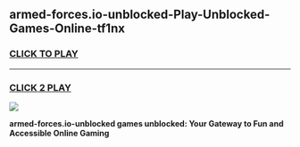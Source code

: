 
## armed-forces.io-unblocked-Play-Unblocked-Games-Online-tf1nx
<h3>
<a href="https://premium76.site?title=armed-forces.io-unblocked&ref=25A">CLICK TO PLAY</a></h3>
<hr>

<h3>
<a href="https://premium76.site?title=armed-forces.io-unblocked&ref=25A">CLICK 2 PLAY</a>
  
</h3>

<a href="https://premium76.site?title=armed-forces.io-unblocked&ref=25A"><img src="https://clearcache.store/games.png"></a>


**armed-forces.io-unblocked games unblocked: Your Gateway to Fun and Accessible Online Gaming**

